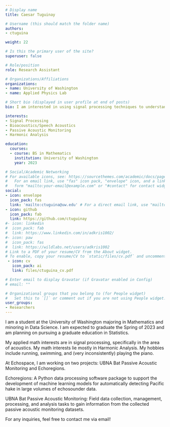 ```yaml
---
# Display name
title: Caesar Tuguinay

# Username (this should match the folder name)
authors:
- ctuguina

weight: 22

# Is this the primary user of the site?
superuser: false

# Role/position
role: Research Assistant

# Organizations/Affiliations
organizations:
- name: University of Washington
- name: Applied Physics Lab

# Short bio (displayed in user profile at end of posts)
bio: I am interested in using signal processing techniques to understand acoustics!

interests:
- Signal Processing
- Bioacoustics/Speech Acoustics
- Passive Acoustic Monitoring
- Harmonic Analysis

education:
  courses:
  - course: BS in Mathematics
    institution: University of Washington
    year: 2023

# Social/Academic Networking
# For available icons, see: https://sourcethemes.com/academic/docs/page-builder/#icons
#   For an email link, use "fas" icon pack, "envelope" icon, and a link in the
#   form "mailto:your-email@example.com" or "#contact" for contact widget.
social:
- icon: envelope
  icon_pack: fas
  link: 'mailto:ctuguina@uw.edu' # For a direct email link, use "mailto:test@example.org".
- icon: github
  icon_pack: fab
  link: https://github.com/ctuguinay
#- icon: linkedin
#  icon_pack: fab
#  link: https://www.linkedin.com/in/adkris1002/
#- icon: paw
#  icon_pack: fas
#  link: https://wildlabs.net/users/adkris1002
# Link to a PDF of your resume/CV from the About widget.
# To enable, copy your resume/CV to `static/files/cv.pdf` and uncomment the lines below.
 - icon: cv
   icon_pack: ai
   link: files/ctuguina_cv.pdf

# Enter email to display Gravatar (if Gravatar enabled in Config)
# email: ""

# Organizational groups that you belong to (for People widget)
#   Set this to `[]` or comment out if you are not using People widget.
user_groups:
- Researchers
---
```


I am a student at the University of Washington majoring in Mathematics and minoring in Data Science. I am expected to graduate the Spring of 2023 and am planning on pursuing a graduate education in Statistics.

My applied math interests are in signal processing, specifically in the area of acoustics. My math interests lie mostly in Harmonic Analysis. My hobbies include running, swimming, and (very inconsistently) playing the piano.

At Echospace, I am working on two projects: UBNA Bat Passive Acoustic Monitoring and Echoregions.

Echoregions: A Python data processing software package to support the development of machine learning models for automatically detecting Pacific hake in large volumes of echosounder data.

UBNA Bat Passive Acoustic Monitoring: Field data collection, management, processing, and analysis tasks to gain information from the collected passive acoustic monitoring datasets.

For any inquiries, feel free to contact me via email!